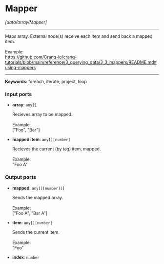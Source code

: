 # Mapper

_[data/array/Mapper]_

---

Maps array. External node(s) receive each item and send back a mapped item.<br>
<br>
Example:<br>
https://github.com/Cranq-io/cranq-tutorials/blob/main/reference/3_querying_data/3_3_mappers/README.md#using-mappers<br>

---

__Keywords__: foreach, iterate, project, loop

### Input ports

* __array__: ` any[] `

    Recieves array to be mapped.<br>
    <br>
    Example:<br>
    ["Foo", "Bar"]<br>


* __mapped item__: ` any[][number] `

    Recieves the current (by tag) item, mapped.<br>
    <br>
    Example:<br>
    "Foo A"<br>

### Output ports

* __mapped__: ` any[][number][] `

    Sends the mapped array.<br>
    <br>
    Example:<br>
    ["Foo A", "Bar A"]<br>


* __item__: ` any[][number] `

    Sends the current item.<br>
    <br>
    Example:<br>
    "Foo"<br>


* __index__: ` number `

